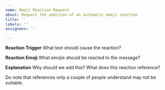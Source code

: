 ```yaml
---
name: Emoji Reaction Request
about: Request the addition of an automatic emoji reaction
title: ''
labels: ''
assignees: ''

---
```


**Reaction Trigger**
What text should cause the reaction?

**Reaction Emoji**
What emojis should be reacted to the message?

**Explanation**
Why should we add this? What does this reaction reference?

Do note that references only a couple of people understand may not be suitable.

